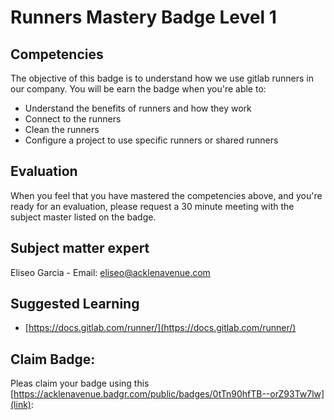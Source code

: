 # Runners Mastery Badge Level 1

## Competencies
The objective of this badge is to understand how we use gitlab runners in our company.
You will be earn the badge when you're able to:
- Understand the benefits of runners and how they work
- Connect to the runners
- Clean the runners
- Configure a project to use specific runners or shared runners

## Evaluation
When you feel that you have mastered the competencies above, and you're ready for an evaluation, please request a 30 minute meeting with the subject master listed on the badge.

## Subject matter expert
Eliseo Garcia - Email: eliseo@acklenavenue.com

## Suggested Learning
- [https://docs.gitlab.com/runner/](https://docs.gitlab.com/runner/)

## Claim Badge:
Pleas claim your badge using this [https://acklenavenue.badgr.com/public/badges/0tTn90hfTB--orZ93Tw7lw](link):
